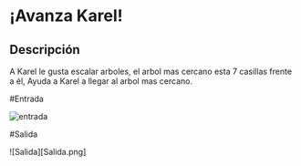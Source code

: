 # ¡Avanza Karel!

## Descripción

A Karel le gusta escalar arboles, el arbol mas cercano esta 7 casillas frente a él,
Ayuda a Karel a llegar al arbol mas cercano.

#Entrada

![entrada](entrada.png)

#Salida

![Salida][Salida.png]
